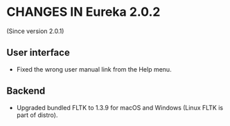 # CHANGES IN Eureka 2.0.2

(Since version 2.0.1)

## User interface

* Fixed the wrong user manual link from the Help menu.

## Backend

* Upgraded bundled FLTK to 1.3.9 for macOS and Windows (Linux FLTK is part of distro).
